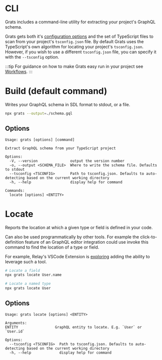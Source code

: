 # CLI

Grats includes a command-line utility for extracting your project's GraphQL schema.

Grats gets both it's [configuration options](02-configuration.md) and the set of TypeScript files to scan from your project's `tsconfig.json` file. By default Grats uses the TypeScript's own algorithm for locating your project's `tsconfig.json`. However, if you wish to use a different `tsconfig.json` file, you can specify it with the `--tsconfig` option.

:::tip
For guidance on how to make Grats easy run in your project see [Workflows](../05-guides/01-workflows.md).
:::

# Build (default command)

Writes your GraphQL schema in SDL format to stdout, or a file.

```bash
npx grats --output=./schema.gql
```

## Options

```
Usage: grats [options] [command]

Extract GraphQL schema from your TypeScript project

Options:
  -V, --version               output the version number
  -o, --output <SCHEMA_FILE>  Where to write the schema file. Defaults to stdout
  --tsconfig <TSCONFIG>       Path to tsconfig.json. Defaults to auto-detecting based on the current working directory
  -h, --help                  display help for command

Commands:
  locate [options] <ENTITY>
```

# Locate

Reports the location at which a given type or field is defined in your code.

Can also be used programmatically by other tools. For example the click-to-definition feature of an GraphQL editor integration could use invoke this command to find the location of a type or field.

For example, Relay's VSCode Extension is [exploring](https://github.com/facebook/relay/pull/4434) adding the ability to leverage such a tool.

```bash
# Locate a field
npx grats locate User.name

# Locate a named type
npx grats locate User
```

## Options

```
Usage: grats locate [options] <ENTITY>

Arguments:
ENTITY                 GraphQL entity to locate. E.g. `User` or `User.id`

Options:
  --tsconfig <TSCONFIG>  Path to tsconfig.json. Defaults to auto-detecting based on the current working directory
  -h, --help             display help for command
```
